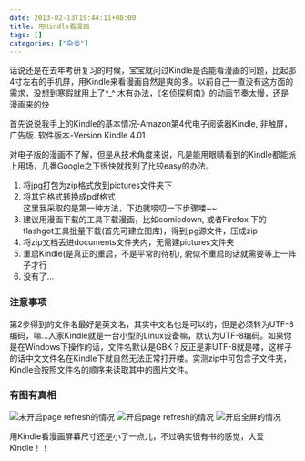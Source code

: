 ```yaml
---
date: 2013-02-13T19:44:11+08:00
title: 用Kindle看漫画
tags: []
categories: ["杂谈"]
---
```


话说还是在去年考研复习的时候，宝宝就问过Kindle是否能看漫画的问题，比起那4寸左右的手机屏，用Kindle来看漫画自然是爽的多。以前自己一直没有这方面的需求，没想到寒假就用上了^\_^ 木有办法，《名侦探柯南》的动画节奏太慢，还是漫画来的快   

首先说说我手上的Kindle的基本情况-Amazon第4代电子阅读器Kindle, 非触屏，广告版. 软件版本-Version Kindle 4.01  

对电子版的漫画不了解，但是从技术角度来说，凡是能用眼睛看到的Kindle都能派上用场，几番Google之下很快就找到了比较easy的办法。  

1. 将jpg打包为zip格式放到pictures文件夹下  
2. 将其它格式转换成pdf格式  
这里我采取的是第一种方法，下边就唠叨一下步骤喽~~  
2. 建议用漫画下载的工具下载漫画，比如comicdown, 或者Firefox 下的flashgot工具批量下载(首先可建立图库)，得到jpg源文件，压成zip  
3. 将zip文档丢进documents文件夹内，无需建pictures文件夹  
4. 重启Kindle(是真正的重启，不是平常的待机), 貌似不重启的话就需要等上一阵子才行  
5. 没有了...  

### 注意事项  

第2步得到的文件名最好是英文名，其实中文名也是可以的，但是必须转为UTF-8编码，嘛...人家Kindle就是一台小型的Linux设备嘛，默认为UTF-8编码。如果你是在Windows下操作的话，文件名默认是GBK？反正是非UTF-8就是喽，这样子的话中文文件名在Kindle下就自然无法正常打开喽。实测zip中可包含子文件夹，Kindle会按照文件名的顺序来读取其中的图片文件。  
<!--more-->

### 有图有真相  

![未开启page refresh的情况](http://7xojrx.com1.z0.glb.clouddn.com/images/misc/screen_shot-54811.gif)
![开启page refresh的情况](http://7xojrx.com1.z0.glb.clouddn.com/images/misc/screen_shot-54817.gif)
![开启全屏的情况](http://7xojrx.com1.z0.glb.clouddn.com/images/misc/screen_shot-54816.gif)

用Kindle看漫画屏幕尺寸还是小了一点儿，不过确实很有书的感觉，大爱Kindle！！